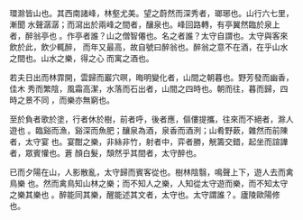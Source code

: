 環滁皆山也。其西南諸峰，林壑尤美。望之蔚然而深秀者，瑯琊也。山行六七里，漸聞
水聲潺潺；而瀉出於兩峰之間者，釀泉也。峰回路轉，有亭翼然臨於泉上者，醉翁亭也
。作亭者誰？山之僧智僊也。名之者誰？太守自謂也。太守與客來飲於此，飲少輒醉，
而年又最高，故自號曰醉翁也。醉翁之意不在酒，在乎山水之間也。山水之樂，得之心
而寓之酒也。

若夫日出而林霏開，雲歸而巖穴暝，晦明變化者，山間之朝暮也。野芳發而幽香，佳木
秀而繁陰，風霜高潔，水落而石出者，山間之四時也。朝而往，暮而歸，四時之景不同
，而樂亦無窮也。

至於負者歌於塗，行者休於樹，前者呼，後者應，傴僂提攜，往來而不絕者，滁人遊也
。臨谿而漁，谿深而魚肥；釀泉為酒，泉香而酒洌；山肴野蔌，雜然而前陳者，太守宴
也。宴酣之樂，非絲非竹，射者中，弈者勝，觥籌交錯，起坐而諠譁者，眾賓懽也。蒼
顏白髮，頹然乎其間者，太守醉也。

已而夕陽在山，人影散亂，太守歸而賓客從也。樹林陰翳，鳴聲上下，遊人去而禽鳥樂
也。然而禽鳥知山林之樂；而不知人之樂，人知從太守遊而樂，而不知太守之樂其樂也
。醉能同其樂，醒能述其文者，太守也。太守謂誰？。廬陵歐陽修也。

